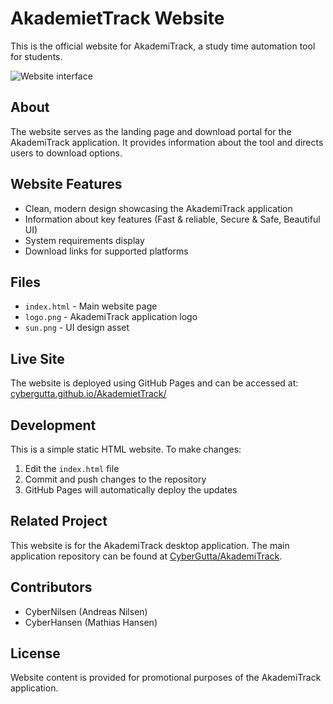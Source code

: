 # AkademietTrack Website

This is the official website for AkademiTrack, a study time automation tool for students.

![Website interface](https://github.com/user-attachments/assets/7841f28d-f2fb-430a-ab7d-4c12f47f171b)

## About

The website serves as the landing page and download portal for the AkademiTrack application. It provides information about the tool and directs users to download options.

## Website Features

- Clean, modern design showcasing the AkademiTrack application
- Information about key features (Fast & reliable, Secure & Safe, Beautiful UI)
- System requirements display
- Download links for supported platforms

## Files

- `index.html` - Main website page
- `logo.png` - AkademiTrack application logo
- `sun.png` - UI design asset

## Live Site

The website is deployed using GitHub Pages and can be accessed at:
[cybergutta.github.io/AkademietTrack/](https://cybergutta.github.io/AkademietTrack/)

## Development

This is a simple static HTML website. To make changes:

1. Edit the `index.html` file
2. Commit and push changes to the repository
3. GitHub Pages will automatically deploy the updates

## Related Project

This website is for the AkademiTrack desktop application. The main application repository can be found at [CyberGutta/AkademiTrack](https://github.com/CyberGutta/AkademiTrack).

## Contributors

- CyberNilsen (Andreas Nilsen)
- CyberHansen (Mathias Hansen)

## License

Website content is provided for promotional purposes of the AkademiTrack application.
